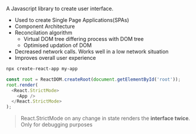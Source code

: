 A Javascript library to create user interface. 

- Used to create Single Page Applications(SPAs)
- Component Architecture
- Reconcilation algorithm 
	- Virtual DOM tree differing process with DOM tree
	- Optimised updation of DOM
- Decreased network calls. Works well in a low network situation
- Improves overall user experience

```bash
npx create-react-app my-app
```

```js
const root = ReactDOM.createRoot(document.getElementById('root'));
root.render(
  <React.StrictMode> 
    <App />
  </React.StrictMode>
);
```

> React.StrictMode on any change in state renders the **interface twice**. Only for debugging purposes

